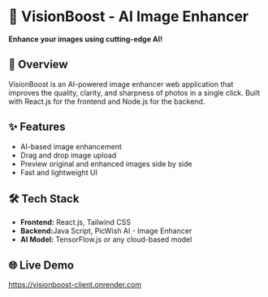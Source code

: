   <div class="container">
    <h1>📸 VisionBoost - AI Image Enhancer</h1>
    <p><strong>Enhance your images using cutting-edge AI!</strong></p>
    <h2>🚀 Overview</h2>
    <p>VisionBoost is an AI-powered image enhancer web application that improves the quality, clarity, and sharpness of photos in a single click. Built with React.js for the frontend and Node.js for the backend.</p>
    <h2>✨ Features</h2>
    <ul>
      <li>AI-based image enhancement</li>
      <li>Drag and drop image upload</li>
      <li>Preview original and enhanced images side by side</li>
      <li>Fast and lightweight UI</li>
    </ul>
    <h2>🛠️ Tech Stack</h2>
    <ul>
      <li><strong>Frontend:</strong> React.js, Tailwind CSS</li>
      <li><strong>Backend:</strong>Java Script, PicWish AI - Image Enhancer</li>
      <li><strong>AI Model:</strong> TensorFlow.js or any cloud-based model</li>
    </ul>
    <h2>🌐 Live Demo</h2>
    <p><a href="https://visionboost-client.onrender.com" target="_blank">https://visionboost-client.onrender.com</a></p>

